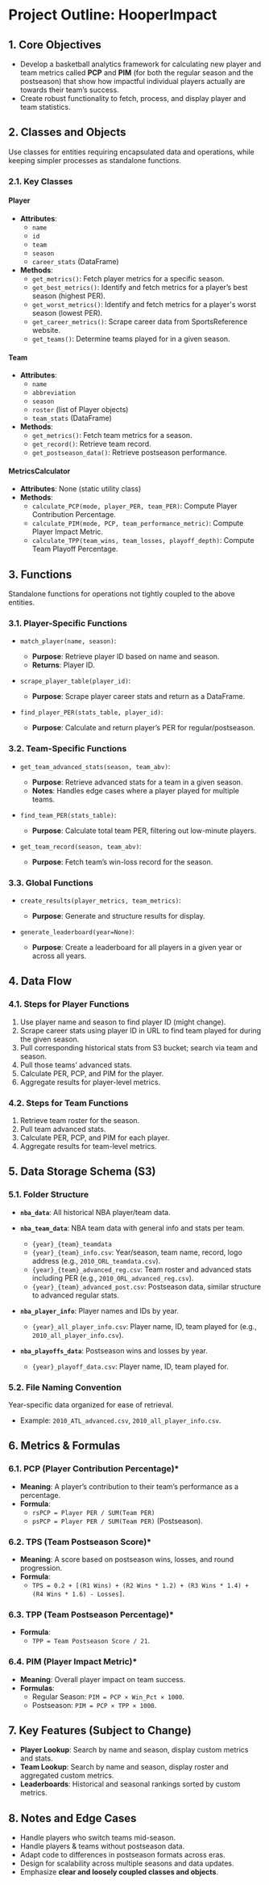 # Project Outline: HooperImpact

## 1. Core Objectives
- Develop a basketball analytics framework for calculating new player and team metrics called **PCP** and **PIM** (for both the regular season and the postseason) that show how impactful individual players actually are towards their team’s success.
- Create robust functionality to fetch, process, and display player and team statistics.

## 2. Classes and Objects
Use classes for entities requiring encapsulated data and operations, while keeping simpler processes as standalone functions.

### 2.1. Key Classes
#### **Player**
- **Attributes**: 
  - `name`
  - `id`
  - `team`
  - `season`
  - `career_stats` (DataFrame)
- **Methods**: 
  - `get_metrics()`: Fetch player metrics for a specific season.
  - `get_best_metrics()`: Identify and fetch metrics for a player’s best season (highest PER).
  - `get_worst_metrics()`: Identify and fetch metrics for a player's worst season (lowest PER).
  - `get_career_metrics()`: Scrape career data from SportsReference website.
  - `get_teams()`: Determine teams played for in a given season.

#### **Team**
- **Attributes**: 
  - `name`
  - `abbreviation`
  - `season`
  - `roster` (list of Player objects)
  - `team_stats` (DataFrame)
- **Methods**: 
  - `get_metrics()`: Fetch team metrics for a season.
  - `get_record()`: Retrieve team record.
  - `get_postseason_data()`: Retrieve postseason performance.

#### **MetricsCalculator**
- **Attributes**: None (static utility class)
- **Methods**: 
  - `calculate_PCP(mode, player_PER, team_PER)`: Compute Player Contribution Percentage.
  - `calculate_PIM(mode, PCP, team_performance_metric)`: Compute Player Impact Metric.
  - `calculate_TPP(team_wins, team_losses, playoff_depth)`: Compute Team Playoff Percentage.

## 3. Functions
Standalone functions for operations not tightly coupled to the above entities.

### 3.1. Player-Specific Functions
- `match_player(name, season)`: 
  - **Purpose**: Retrieve player ID based on name and season.
  - **Returns**: Player ID.

- `scrape_player_table(player_id)`: 
  - **Purpose**: Scrape player career stats and return as a DataFrame.

- `find_player_PER(stats_table, player_id)`: 
  - **Purpose**: Calculate and return player’s PER for regular/postseason.

### 3.2. Team-Specific Functions
- `get_team_advanced_stats(season, team_abv)`:
  - **Purpose**: Retrieve advanced stats for a team in a given season.
  - **Notes**: Handles edge cases where a player played for multiple teams.

- `find_team_PER(stats_table)`:
  - **Purpose**: Calculate total team PER, filtering out low-minute players.

- `get_team_record(season, team_abv)`:
  - **Purpose**: Fetch team’s win-loss record for the season.

### 3.3. Global Functions
- `create_results(player_metrics, team_metrics)`:
  - **Purpose**: Generate and structure results for display.

- `generate_leaderboard(year=None)`:
  - **Purpose**: Create a leaderboard for all players in a given year or across all years.

## 4. Data Flow
### 4.1. Steps for Player Functions
1. Use player name and season to find player ID (might change).
2. Scrape career stats using player ID in URL to find team played for during the given season.
3. Pull corresponding historical stats from S3 bucket; search via team and season.
4. Pull those teams’ advanced stats.
5. Calculate PER, PCP, and PIM for the player.
6. Aggregate results for player-level metrics.

### 4.2. Steps for Team Functions
1. Retrieve team roster for the season.
2. Pull team advanced stats.
3. Calculate PER, PCP, and PIM for each player.
4. Aggregate results for team-level metrics.

## 5. Data Storage Schema (S3)
### 5.1. Folder Structure
- **`nba_data`**: All historical NBA player/team data.
- **`nba_team_data`**: NBA team data with general info and stats per team.
  - `{year}_{team}_teamdata`
  - `{year}_{team}_info.csv`: Year/season, team name, record, logo address (e.g., `2010_ORL_teamdata.csv`).
  - `{year}_{team}_advanced_reg.csv`: Team roster and advanced stats including PER (e.g., `2010_ORL_advanced_reg.csv`).
  - `{year}_{team}_advanced_post.csv`: Postseason data, similar structure to advanced regular stats.

- **`nba_player_info`**: Player names and IDs by year.
  - `{year}_all_player_info.csv`: Player name, ID, team played for (e.g., `2010_all_player_info.csv`).

- **`nba_playoffs_data`**: Postseason wins and losses by year.
  - `{year}_playoff_data.csv`: Player name, ID, team played for.

### 5.2. File Naming Convention
Year-specific data organized for ease of retrieval.
- Example: `2010_ATL_advanced.csv`, `2010_all_player_info.csv`.

## 6. Metrics & Formulas

### 6.1. PCP (Player Contribution Percentage)*
- **Meaning**: A player’s contribution to their team’s performance as a percentage.
- **Formula**:
  - `rsPCP = Player PER / SUM(Team PER)`
  - `psPCP = Player PER / SUM(Team PER)` (Postseason).

### 6.2. TPS (Team Postseason Score)*
- **Meaning**: A score based on postseason wins, losses, and round progression.
- **Formula**:
  - `TPS = 0.2 + [(R1 Wins) + (R2 Wins * 1.2) + (R3 Wins * 1.4) + (R4 Wins * 1.6) - Losses]`.

### 6.3. TPP (Team Postseason Percentage)*
- **Formula**: 
  - `TPP = Team Postseason Score / 21`.

### 6.4. PIM (Player Impact Metric)*
- **Meaning**: Overall player impact on team success.
- **Formulas**:
  - Regular Season: `PIM = PCP × Win_Pct × 1000`.
  - Postseason: `PIM = PCP × TPP × 1000`.

## 7. Key Features (Subject to Change)
- **Player Lookup**: Search by name and season, display custom metrics and stats.
- **Team Lookup**: Search by name and season, display roster and aggregated custom metrics.
- **Leaderboards**: Historical and seasonal rankings sorted by custom metrics.

## 8. Notes and Edge Cases
- Handle players who switch teams mid-season.
- Handle players & teams without postseason data.
- Adapt code to differences in postseason formats across eras.
- Design for scalability across multiple seasons and data updates.
- Emphasize **clear and loosely coupled classes and objects**.
